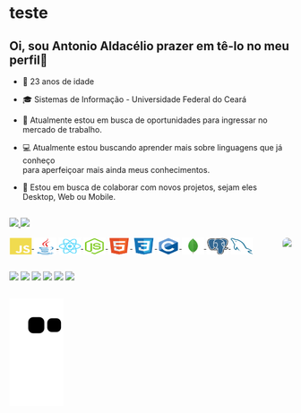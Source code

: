 <html>
    <head>
        <link rel="stylesheet" href="style.css">
    </head>
    <body>
        <h1>
         teste
     </h1>
    </body>
</html>



## Oi, sou Antonio Aldacélio prazer em tê-lo no meu perfil👋
<!-- ### Hi, I'm Antonio Aldacélio, nice to have you on my profile👋 -->

- 👤 23 anos de idade
<!-- - 👤 23 years old -->
- 🎓 Sistemas de Informação - Universidade Federal do Ceará
<!-- - 🎓 Information Systems - Federal University of Ceará -->
- 💼 Atualmente estou em busca de oportunidades para ingressar no mercado
de trabalho.
<!--- 💼 I am currently looking for opportunities to enter the market
of work.-->
- 💻 Atualmente estou buscando aprender mais sobre linguagens que já conheço<br>
para aperfeiçoar mais ainda meus conhecimentos.
<!--- 💻 I'm currently looking to learn more about languages I already know<br>
to further improve my knowledge.-->
- 👯 Estou em busca de colaborar com novos projetos, sejam eles Desktop, Web ou Mobile.
<!--- 👯 I'm looking to collaborate with new projects, whether Desktop, Web or Mobile.-->

##

<div>
  <a href="https://github.com/Aldacelio">
  <img height="180em" src="https://github-readme-stats.vercel.app/api?username=aldacelio&show_icons=true&theme=github_dark&include_all_commits=true&count_private=true"/>
  <img height="180em" src="https://github-readme-stats.vercel.app/api/top-langs/?username=aldacelio&layout=compact&langs_count=7&theme=github_dark"/>
</div>

<div style="display: inline_block"><br>
  <img align="center" height="30" width="40" src="https://raw.githubusercontent.com/devicons/devicon/master/icons/javascript/javascript-plain.svg">
  <!--<img align="center" height="30" width="40" src="https://raw.githubusercontent.com/devicons/devicon/master/icons/typescript/typescript-plain.svg">-->
  <img align="center" height="30" width="40" src="https://raw.githubusercontent.com/devicons/devicon/master/icons/java/java-original.svg">
  <img align="center" height="30" width="40" src="https://raw.githubusercontent.com/devicons/devicon/master/icons/react/react-original.svg">
  <img align="center" height="30" width="40" src="https://raw.githubusercontent.com/devicons/devicon/master/icons/nodejs/nodejs-original.svg">
  <img align="center" height="30" width="40" src="https://raw.githubusercontent.com/devicons/devicon/master/icons/html5/html5-original.svg">
  <img align="center" height="30" width="40" src="https://raw.githubusercontent.com/devicons/devicon/master/icons/css3/css3-original.svg">
  <img align="center" height="30" width="40" src="https://raw.githubusercontent.com/devicons/devicon/master/icons/c/c-original.svg">
  <img align="center" height="30" width="40" src="https://raw.githubusercontent.com/devicons/devicon/master/icons/mongodb/mongodb-original.svg">
  <img align="center" height="30" width="40" src="https://raw.githubusercontent.com/devicons/devicon/master/icons/postgresql/postgresql-original.svg">
  <img align="center" height="30" width="40" src="https://raw.githubusercontent.com/devicons/devicon/master/icons/mysql/mysql-original.svg">
  
<img align="right" height="150" style="border-radius:50px;" src="https://media.discordapp.net/attachments/935327373509939234/1028114434331250728/avatar_1665191663147.png?width=676&height=676">
</div>
  
  ##
  
<div>
<a href="" target="_blank"><img src="https://img.shields.io/badge/WhatsApp-25D366?style=for-the-badge&logo=whatsapp&logoColor=white" target="_blank"></a>
<a href="https://www.instagram.com/aldacelio.dev/" target="_blank"><img src="https://img.shields.io/badge/-Instagram-%23E4405F?style=for-the-badge&logo=instagram&logoColor=white" target="_blank"></a>
<a href="https://www.facebook.com/profile.php?id=100086592729470" target="_blank"><img src="https://img.shields.io/badge/Facebook-1877F2?style=for-the-badge&logo=facebook&logoColor=white" target="_blank"></a>
<a href="https://twitter.com/AldacelioDe" target="_blank"><img src="https://img.shields.io/badge/Twitter-1DA1F2?style=for-the-badge&logo=twitter&logoColor=white" target="_blank"></a>
<a href = "mailto:contatoaldacelio368@gmail.com"><img src="https://img.shields.io/badge/Gmail-D14836?style=for-the-badge&logo=gmail&logoColor=white" target="_blank"></a>
  <a href="https://www.linkedin.com/in/antonio-aldacélio-cavalcante-a42a1212b/" target="_blank"><img src="https://img.shields.io/badge/-LinkedIn-%230077B5?style=for-the-badge&logo=linkedin&logoColor=white" target="_blank"></a> 
</div>

  ##
  ![snake gif](https://github.com/Aldacelio/Aldacelio/blob/output/github-contribution-grid-snake.svg)
